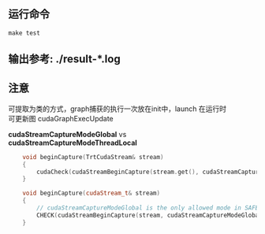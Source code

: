 #

## 运行命令  

```shell
make test
```

## 输出参考: ./result-*.log

## 注意  

可提取为类的方式，graph捕获的执行一次放在init中，launch 在运行时     
可更新图 cudaGraphExecUpdate     

**cudaStreamCaptureModeGlobal** vs **cudaStreamCaptureModeThreadLocal**         
```cpp 
    void beginCapture(TrtCudaStream& stream)
    {
        cudaCheck(cudaStreamBeginCapture(stream.get(), cudaStreamCaptureModeThreadLocal));
    }
```
```cpp  
    void beginCapture(cudaStream_t& stream)
    {
        // cudaStreamCaptureModeGlobal is the only allowed mode in SAFE CUDA
        CHECK(cudaStreamBeginCapture(stream, cudaStreamCaptureModeGlobal));
    }
```
